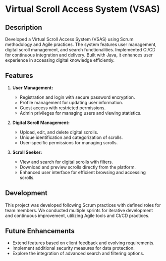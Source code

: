 # Virtual Scroll Access System (VSAS)

## Description
Developed a Virtual Scroll Access System (VSAS) using Scrum methodology and Agile practices. The system features user management, digital scroll management, and search functionalities. Implemented CI/CD for continuous integration and delivery. Built with Java, it enhances user experience in accessing digital knowledge efficiently.

## Features
1. **User Management:**
   - Registration and login with secure password encryption.
   - Profile management for updating user information.
   - Guest access with restricted permissions.
   - Admin privileges for managing users and viewing statistics.

2. **Digital Scroll Management:**
   - Upload, edit, and delete digital scrolls.
   - Unique identification and categorization of scrolls.
   - User-specific permissions for managing scrolls.

3. **Scroll Seeker:**
   - View and search for digital scrolls with filters.
   - Download and preview scrolls directly from the platform.
   - Enhanced user interface for efficient browsing and accessing scrolls.
  


## Development
This project was developed following Scrum practices with defined roles for team members. We conducted multiple sprints for iterative development and continuous improvement, utilizing Agile tools and CI/CD practices.

## Future Enhancements
- Extend features based on client feedback and evolving requirements.
- Implement additional security measures for data protection.
- Explore the integration of advanced search and filtering options.
